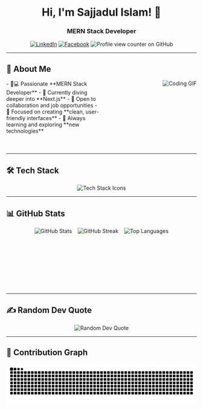 <div align="center">

# Hi, I'm Sajjadul Islam! 👋

### MERN Stack Developer

[![LinkedIn](https://img.shields.io/badge/LinkedIn-0A66C2?style=for-the-badge&logo=linkedin&logoColor=white)](https://www.linkedin.com/in/sajjadislam523)
[![Facebook](https://img.shields.io/badge/Facebook-1877F2?style=for-the-badge&logo=facebook&logoColor=white)](https://www.facebook.com/amir.sajjad874/)
![Profile view counter on GitHub](https://komarev.com/ghpvc/?username=sajjadislam523&style=for-the-badge&label=Views)

</div>

---

## 💫 About Me

<div style="display: flex; flex-wrap: wrap; align-items: flex-start; justify-content: center; gap: 20px;">

<div style="flex: 1; min-width: 250px; max-width: 400px; text-align: left;">
- 👨💻 Passionate **MERN Stack Developer**  
- 🌱 Currently diving deeper into **Next.js**  
- 💼 Open to collaboration and job opportunities  
- 🎨 Focused on creating **clean, user-friendly interfaces**  
- 🚀 Always learning and exploring **new technologies**
</div>

<div style="flex: 1; min-width: 180px; text-align: center;">
<img height="180" align="right" src="https://media4.giphy.com/media/v1.Y2lkPTc5MGI3NjExMHdqdm0zcnJmbHlkaHZ1ZzRwZGV0eDVoNnlvd2t6MW1mMzJwYjc1eSZlcD12MV9pbnRlcm5hbF9naWZfYnlfaWQmY3Q9Zw/Ad91OoLyqki6f0ICEe/giphy.webp" alt="Coding GIF" />
</div>

</div>

---

## 🛠️ Tech Stack

<div align="center">
  <img src="https://skillicons.dev/icons?i=js,ts,react,nextjs,html,css,tailwind,nodejs,express,mongodb,firebase,git,github,linux,vscode,vite,vercel" alt="Tech Stack Icons" />
</div>

---

## 📊 GitHub Stats

<div style="display: flex; flex-wrap: wrap; align-items: center; justify-content: center; gap: 15px;">
  <img height="160" src="https://github-readme-stats.vercel.app/api?username=sajjadislam523&show_icons=true&theme=codeSTACKr&include_all_commits=true&count_private=true" alt="GitHub Stats" />
  <img height="160" src="https://github-readme-streak-stats.herokuapp.com/?user=sajjadislam523&theme=codeSTACKr" alt="GitHub Streak" />
  <img height="160" src="https://github-readme-stats.vercel.app/api/top-langs/?username=sajjadislam523&layout=compact&theme=codeSTACKr" alt="Top Languages" />
</div>

---

## ✍️ Random Dev Quote

<div align="center">
  <img src="https://quotes-github-readme.vercel.app/api?type=horizontal&theme=radical" alt="Random Dev Quote" />
</div>

---

## 🐍 Contribution Graph

<div align="center">
  <img src="https://raw.githubusercontent.com/sajjadislam523/sajjadislam523/output/snake.svg" alt="Snake animation" />
</div>
